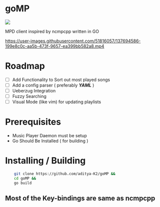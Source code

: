 # goMP

![](https://img.shields.io/badge/status-usable-blue)

 MPD client inspired by ncmpcpp written in GO

https://user-images.githubusercontent.com/51816057/137694586-199e8c0c-aa5b-473f-9657-ea399bb582a8.mp4

# Roadmap

- [ ] Add Functionality to Sort out most played songs
- [ ] Add a config parser ( preferably ***YAML*** )
- [ ] Ueberzug Integration
- [ ] Fuzzy Searching
- [ ] Visual Mode (like vim) for updating playlists

# Prerequisites

- Music Player Daemon must be setup
- Go Should Be Installed ( for building )

# Installing / Building

```bash
	git clone https://github.com/aditya-K2/goMP &&
	cd goMP &&
	go build
```

## Most of the Key-bindings are same as ncmpcpp

